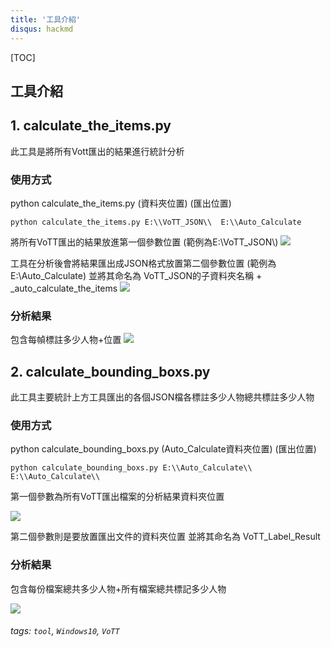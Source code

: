 ```yaml
---
title: '工具介紹'
disqus: hackmd
---
```


[TOC]
## 工具介紹

## 1. calculate_the_items.py

此工具是將所有Vott匯出的結果進行統計分析

### 使用方式

python calculate_the_items.py (資料夾位置) (匯出位置)

```python calculate_the_items.py E:\\VoTT_JSON\\  E:\\Auto_Calculate```

將所有VoTT匯出的結果放進第一個參數位置 (範例為E:\\VoTT_JSON\\)
![](https://i.imgur.com/zJJgQPA.png)


工具在分析後會將結果匯出成JSON格式放置第二個參數位置 (範例為E:\\Auto_Calculate)
並將其命名為 VoTT_JSON的子資料夾名稱 + _auto_calculate_the_items
![](https://i.imgur.com/p9VjQph.png)

### 分析結果
包含每幀標註多少人物+位置
![](https://i.imgur.com/0asWjjf.png)



## 2. calculate_bounding_boxs.py

此工具主要統計上方工具匯出的各個JSON檔各標註多少人物總共標註多少人物

### 使用方式

python calculate_bounding_boxs.py (Auto_Calculate資料夾位置) (匯出位置)

```python calculate_bounding_boxs.py E:\\Auto_Calculate\\ E:\\Auto_Calculate\\```


第一個參數為所有VoTT匯出檔案的分析結果資料夾位置

![](https://i.imgur.com/p9VjQph.png)

第二個參數則是要放置匯出文件的資料夾位置
並將其命名為 VoTT_Label_Result

### 分析結果
包含每份檔案總共多少人物+所有檔案總共標記多少人物

![](https://i.imgur.com/SgSPLBj.png)


###### tags: `tool`, `Windows10`, `VoTT`


